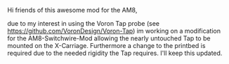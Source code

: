 Hi friends of this awesome mod for the AM8,

due to my interest in using the Voron Tap probe (see https://github.com/VoronDesign/Voron-Tap) im working on a modification for the AM8-Switchwire-Mod allowing the nearly untouched Tap to be mounted on the X-Carriage.
Furthermore a change to the printbed is required due to the needed rigidity the Tap requires. I'll keep this updated.
